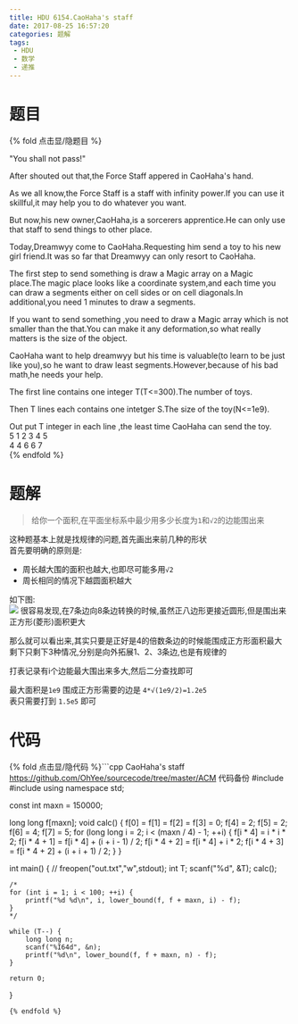 ```yaml
---
title: HDU 6154.CaoHaha's staff
date: 2017-08-25 16:57:20
categories: 题解
tags:
 - HDU
 - 数学
 - 递推
---
```


# 题目

{% fold 点击显/隐题目 %}
<div class="oj"><div class="part" title="Description">
"You shall not pass!" 

After shouted out that,the Force Staff appered in CaoHaha's hand. 

As we all know,the Force Staff is a staff with infinity power.If you can use it skillful,it may help you to do whatever you want. 

But now,his new owner,CaoHaha,is a sorcerers apprentice.He can only use that staff to send things to other place. 

Today,Dreamwyy come to CaoHaha.Requesting him send a toy to his new girl friend.It was so far that Dreamwyy can only resort to CaoHaha. 

The first step to send something is draw a Magic array on a Magic place.The magic place looks like a coordinate system,and each time you can draw a segments either on cell sides or on cell diagonals.In additional,you need 1 minutes to draw a segments. 

If you want to send something ,you need to draw a Magic array which is not smaller than the that.You can make it any deformation,so what really matters is the size of the object. 

CaoHaha want to help dreamwyy but his time is valuable(to learn to be just like you),so he want to draw least segments.However,because of his bad math,he needs your help.

</div><div class="part" title="Input">
The first line contains one integer T(T&lt;=300).The number of toys. 

Then T lines each contains one intetger S.The size of the toy(N&lt;=1e9).

</div><div class="part" title="Output">
Out put T integer in each line ,the least time CaoHaha can send the toy.

</div><div class="samp"><div class="clear"></div><div class="input part" title="Sample Input">
5
1
2
3
4
5

</div><div class="output part" title="Sample Output">
4
4
6
6
7

</div><div class="clear"></div></div></div>
{% endfold %}

<!--more-->
# 题解

> 给你一个面积,在平面坐标系中最少用多少长度为`1`和`√2`的边能围出来  

这种题基本上就是找规律的问题,首先画出来前几种的形状  
首先要明确的原则是:  
- 周长越大围的面积也越大,也即尽可能多用`√2`  
- 周长相同的情况下越圆面积越大  

如下图:  
![](/post/img/hdu6154.png)
很容易发现,在7条边向8条边转换的时候,虽然正八边形更接近圆形,但是围出来正方形(菱形)面积更大  

那么就可以看出来,其实只要是正好是4的倍数条边的时候能围成正方形面积最大  
剩下只剩下3种情况,分别是向外拓展1、2、3条边,也是有规律的  

打表记录有i个边能最大围出来多大,然后二分查找即可  

最大面积是`1e9` 围成正方形需要的边是 `4*√(1e9/2)=1.2e5`  
表只需要打到 `1.5e5` 即可


# 代码
{% fold 点击显/隐代码 %}```cpp CaoHaha's staff https://github.com/OhYee/sourcecode/tree/master/ACM 代码备份
#include <algorithm>
#include <cstdio>
using namespace std;

const int maxn = 150000;

long long f[maxn];
void calc() {
    f[0] = f[1] = f[2] = f[3] = 0;
    f[4] = 2;
    f[5] = 2;
    f[6] = 4;
    f[7] = 5;
    for (long long i = 2; i < (maxn / 4) - 1; ++i) {
        f[i * 4] = i * i * 2;
        f[i * 4 + 1] = f[i * 4] + (i + i - 1) / 2;
        f[i * 4 + 2] = f[i * 4] + i * 2;
        f[i * 4 + 3] = f[i * 4 + 2] + (i + i + 1) / 2;
    }
}

int main() {
    // freopen("out.txt","w",stdout);
    int T;
    scanf("%d", &T);
    calc();
    
    /*
    for (int i = 1; i < 100; ++i) {
        printf("%d %d\n", i, lower_bound(f, f + maxn, i) - f);
    }
    */
    
    while (T--) {
        long long n;
        scanf("%I64d", &n);
        printf("%d\n", lower_bound(f, f + maxn, n) - f);
    }
    
    return 0;
}
```
{% endfold %}